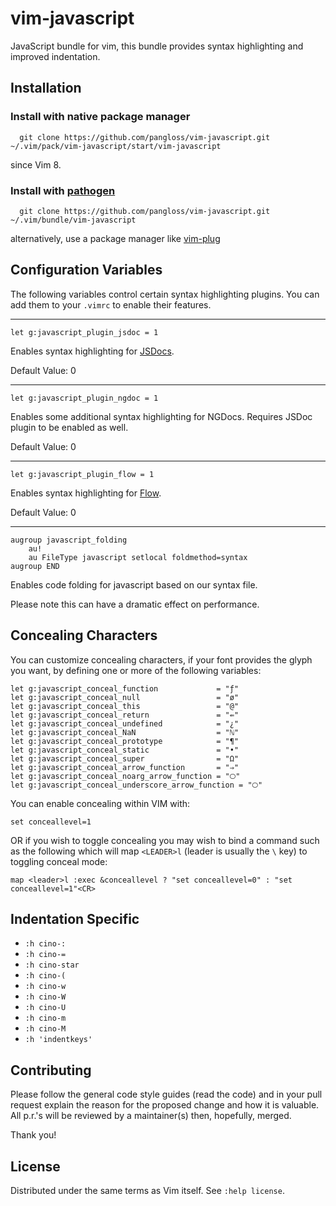 # vim-javascript

JavaScript bundle for vim, this bundle provides syntax highlighting and
improved indentation.

## Installation

### Install with native package manager

      git clone https://github.com/pangloss/vim-javascript.git ~/.vim/pack/vim-javascript/start/vim-javascript

since Vim 8.

### Install with [pathogen](https://github.com/tpope/vim-pathogen)

      git clone https://github.com/pangloss/vim-javascript.git ~/.vim/bundle/vim-javascript

alternatively, use a package manager like [vim-plug](https://github.com/junegunn/vim-plug)

## Configuration Variables

The following variables control certain syntax highlighting plugins. You can
add them to your `.vimrc` to enable their features.

---

```
let g:javascript_plugin_jsdoc = 1
```

Enables syntax highlighting for [JSDocs](http://usejsdoc.org/).

Default Value: 0

---

```
let g:javascript_plugin_ngdoc = 1
```

Enables some additional syntax highlighting for NGDocs. Requires JSDoc plugin
to be enabled as well.

Default Value: 0

---

```
let g:javascript_plugin_flow = 1
```

Enables syntax highlighting for [Flow](https://flowtype.org/).

Default Value: 0

---

```vim
augroup javascript_folding
    au!
    au FileType javascript setlocal foldmethod=syntax
augroup END
```

Enables code folding for javascript based on our syntax file.

Please note this can have a dramatic effect on performance.

## Concealing Characters

You can customize concealing characters, if your font provides the glyph you want, by defining one or more of the following
variables:

    let g:javascript_conceal_function             = "ƒ"
    let g:javascript_conceal_null                 = "ø"
    let g:javascript_conceal_this                 = "@"
    let g:javascript_conceal_return               = "⇚"
    let g:javascript_conceal_undefined            = "¿"
    let g:javascript_conceal_NaN                  = "ℕ"
    let g:javascript_conceal_prototype            = "¶"
    let g:javascript_conceal_static               = "•"
    let g:javascript_conceal_super                = "Ω"
    let g:javascript_conceal_arrow_function       = "⇒"
    let g:javascript_conceal_noarg_arrow_function = "🞅"
    let g:javascript_conceal_underscore_arrow_function = "🞅"

You can enable concealing within VIM with:

    set conceallevel=1

OR if you wish to toggle concealing you may wish to bind a command such as the following which will map `<LEADER>l` (leader is usually the `\` key) to toggling conceal mode:

    map <leader>l :exec &conceallevel ? "set conceallevel=0" : "set conceallevel=1"<CR>

## Indentation Specific

- `:h cino-:`
- `:h cino-=`
- `:h cino-star`
- `:h cino-(`
- `:h cino-w`
- `:h cino-W`
- `:h cino-U`
- `:h cino-m`
- `:h cino-M`
- `:h 'indentkeys'`

## Contributing

Please follow the general code style
guides (read the code) and in your pull request explain the reason for the
proposed change and how it is valuable. All p.r.'s will be reviewed by a
maintainer(s) then, hopefully, merged.

Thank you!

## License

Distributed under the same terms as Vim itself. See `:help license`.
